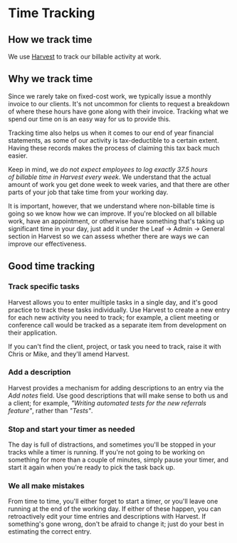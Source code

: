 # Time Tracking

## How we track time

We use [Harvest](https://www.getharvest.com/) to track our billable activity at work.

## Why we track time

Since we rarely take on fixed-cost work, we typically issue a monthly invoice to our clients. It's not uncommon for clients to request a breakdown of where these hours have gone along with their invoice. Tracking what we spend our time on is an easy way for us to provide this.

Tracking time also helps us when it comes to our end of year financial statements, as some of our activity is tax-deductible to a certain extent. Having these records makes the process of claiming this tax back much easier.

Keep in mind, we *do not expect employees to log exactly 37.5 hours of billable time in Harvest every week*. We understand that the actual amount of work you get done week to week varies, and that there are other parts of your job that take time from your working day. 

It is important, however, that we understand where non-billable time is going so we know how we can improve. If you're blocked on all billable work, have an appointment, or otherwise have something that's taking up significant time in your day, just add it under the Leaf -> Admin -> General section in Harvest so we can assess whether there are ways we can improve our effectiveness.

## Good time tracking

### Track specific tasks

Harvest allows you to enter muiltiple tasks in a single day, and it's good practice to track these tasks individually. Use Harvest to create a new entry for each new activity you need to track; for example, a client meeting or conference call would be tracked as a separate item from development on their application. 

If you can't find the client, project, or task you need to track, raise it with Chris or Mike, and they'll amend Harvest.

### Add a description

Harvest provides a mechanism for adding descriptions to an entry via the _Add notes_ field. Use good descriptions that will make sense to both us and a client; for example, _"Writing automated tests for the new referrals feature"_, rather than _"Tests"_.

### Stop and start your timer as needed

The day is full of distractions, and sometimes you'll be stopped in your tracks while a timer is running. If you're not going to be working on something for more than a couple of minutes, simply pause your timer, and start it again when you're ready to pick the task back up.

### We all make mistakes

From time to time, you'll either forget to start a timer, or you'll leave one running at the end of the working day. If either of these happen, you can retroactively edit your time entries and descriptions with Harvest. If something's gone wrong, don't be afraid to change it; just do your best in estimating the correct entry.
